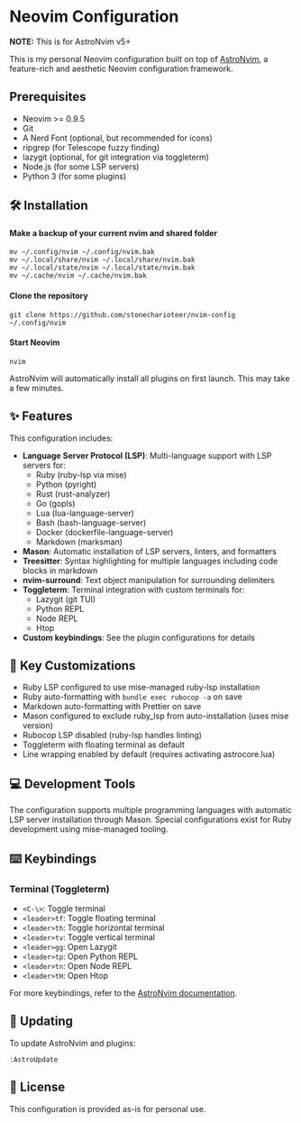 # Neovim Configuration

**NOTE:** This is for AstroNvim v5+

This is my personal Neovim configuration built on top of [AstroNvim](https://github.com/AstroNvim/AstroNvim), a feature-rich and aesthetic Neovim configuration framework.

## Prerequisites

- Neovim >= 0.9.5
- Git
- A Nerd Font (optional, but recommended for icons)
- ripgrep (for Telescope fuzzy finding)
- lazygit (optional, for git integration via toggleterm)
- Node.js (for some LSP servers)
- Python 3 (for some plugins)

## 🛠️ Installation

#### Make a backup of your current nvim and shared folder

```shell
mv ~/.config/nvim ~/.config/nvim.bak
mv ~/.local/share/nvim ~/.local/share/nvim.bak
mv ~/.local/state/nvim ~/.local/state/nvim.bak
mv ~/.cache/nvim ~/.cache/nvim.bak
```

#### Clone the repository

```shell
git clone https://github.com/stonecharioteer/nvim-config ~/.config/nvim
```

#### Start Neovim

```shell
nvim
```

AstroNvim will automatically install all plugins on first launch. This may take a few minutes.

## ✨ Features

This configuration includes:

- **Language Server Protocol (LSP)**: Multi-language support with LSP servers for:
  - Ruby (ruby-lsp via mise)
  - Python (pyright)
  - Rust (rust-analyzer)
  - Go (gopls)
  - Lua (lua-language-server)
  - Bash (bash-language-server)
  - Docker (dockerfile-language-server)
  - Markdown (marksman)
- **Mason**: Automatic installation of LSP servers, linters, and formatters
- **Treesitter**: Syntax highlighting for multiple languages including code blocks in markdown
- **nvim-surround**: Text object manipulation for surrounding delimiters
- **Toggleterm**: Terminal integration with custom terminals for:
  - Lazygit (git TUI)
  - Python REPL
  - Node REPL
  - Htop
- **Custom keybindings**: See the plugin configurations for details

## 🔧 Key Customizations

- Ruby LSP configured to use mise-managed ruby-lsp installation
- Ruby auto-formatting with `bundle exec rubocop -a` on save
- Markdown auto-formatting with Prettier on save
- Mason configured to exclude ruby_lsp from auto-installation (uses mise version)
- Rubocop LSP disabled (ruby-lsp handles linting)
- Toggleterm with floating terminal as default
- Line wrapping enabled by default (requires activating astrocore.lua)

## 💻 Development Tools

The configuration supports multiple programming languages with automatic LSP server installation through Mason. Special configurations exist for Ruby development using mise-managed tooling.

## ⌨️ Keybindings

### Terminal (Toggleterm)

- `<C-\>`: Toggle terminal
- `<leader>tf`: Toggle floating terminal
- `<leader>th`: Toggle horizontal terminal
- `<leader>tv`: Toggle vertical terminal
- `<leader>gg`: Open Lazygit
- `<leader>tp`: Open Python REPL
- `<leader>tn`: Open Node REPL
- `<leader>tH`: Open Htop

For more keybindings, refer to the [AstroNvim documentation](https://docs.astronvim.com/).

## 🔄 Updating

To update AstroNvim and plugins:

```vim
:AstroUpdate
```

## 📝 License

This configuration is provided as-is for personal use.

